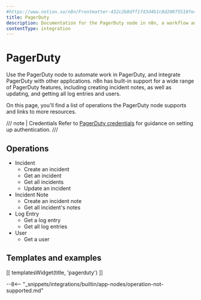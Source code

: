 ```yaml
---
#https://www.notion.so/n8n/Frontmatter-432c2b8dff1f43d4b1c8d20075510fe4
title: PagerDuty
description: Documentation for the PagerDuty node in n8n, a workflow automation platform. Includes details of operations and configuration, and links to examples and credentials information.
contentType: integration
---
```


# PagerDuty

Use the PagerDuty node to automate work in PagerDuty, and integrate PagerDuty with other applications. n8n has built-in support for a wide range of PagerDuty features, including creating incident notes, as well as updating, and getting all log entries and users. 

On this page, you'll find a list of operations the PagerDuty node supports and links to more resources.

/// note | Credentials
Refer to [PagerDuty credentials](/integrations/builtin/credentials/pagerduty/) for guidance on setting up authentication. 
///

## Operations

* Incident
    * Create an incident
    * Get an incident
    * Get all incidents
    * Update an incident
* Incident Note
    * Create an incident note
    * Get all incident's notes
* Log Entry
    * Get a log entry
    * Get all log entries
* User
    * Get a user

## Templates and examples

<!-- see https://www.notion.so/n8n/Pull-in-templates-for-the-integrations-pages-37c716837b804d30a33b47475f6e3780 -->
[[ templatesWidget(title, 'pagerduty') ]]

--8<-- "_snippets/integrations/builtin/app-nodes/operation-not-supported.md"


